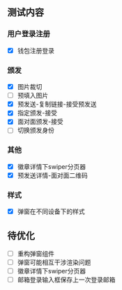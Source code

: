 ## 测试内容
### 用户登录注册
- [X] 钱包注册登录
### 颁发
- [X] 图片裁切
- [ ] 预填入图片
- [X] 预发送-复制链接-接受预发送
- [X] 指定颁发-接受
- [X] 面对面颁发-接受
- [ ] 切换颁发身份
### 其他
- [X] 徽章详情下swiper分页器
- [X] 预发送详情-面对面二维码
### 样式
- [X] 弹窗在不同设备下的样式

## 待优化
- [ ] 重构弹窗组件
- [ ] 弹窗可能相互干涉渲染问题
- [ ] 徽章详情下swiper分页器
- [ ] 邮箱登录输入框保存上一次登录邮箱
